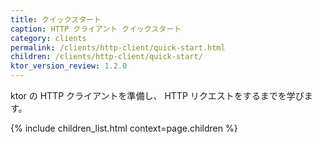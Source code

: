 ```yaml
---
title: クイックスタート
caption: HTTP クライアント クイックスタート
category: clients
permalink: /clients/http-client/quick-start.html
children: /clients/http-client/quick-start/
ktor_version_review: 1.2.0
---
```


ktor の HTTP クライアントを準備し、 HTTP リクエストをするまでを学びます。

{% include children_list.html context=page.children %}